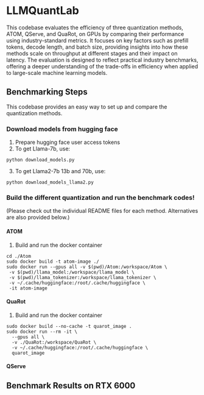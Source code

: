 # LLMQuantLab

This codebase evaluates the efficiency of three quantization methods, ATOM, QServe, and QuaRot, on GPUs by comparing their performance using industry-standard metrics. It focuses on key factors such as prefill tokens, decode length, and batch size, providing insights into how these methods scale on throughput at different stages and their impact on latency. The evaluation is designed to reflect practical industry benchmarks, offering a deeper understanding of the trade-offs in efficiency when applied to large-scale machine learning models.


## Benchmarking Steps
This codebase provides an easy way to set up and compare the quantization methods.
### Download models from hugging face
1. Prepare hugging face user access tokens
2. To get Llama-7b, use:
```shell
python download_models.py
```
3. To get Llama2-7b 13b and 70b, use:
```shell
python download_models_llama2.py
```

### Build the different quantization and run the benchmark codes! 
(Please check out the individual README files for each method. Alternatives are also provided below.)
#### ATOM 
1. Build and run the docker container
```shell
cd ./Atom
sudo docker build -t atom-image ./
sudo docker run --gpus all -v $(pwd)/Atom:/workspace/Atom \
 -v $(pwd)/llama_model:/workspace/llama_model \
 -v $(pwd)/llama_tokenizer:/workspace/llama_tokenizer \
 -v ~/.cache/huggingface:/root/.cache/huggingface \
 -it atom-image
```
#### QuaRot
1. Build and run the docker container
```shell
sudo docker build --no-cache -t quarot_image .
sudo docker run --rm -it \
  --gpus all \
  -v ./QuaRot:/workspace/QuaRot \
  -v ~/.cache/huggingface:/root/.cache/huggingface \
  quarot_image
```
#### QServe


## Benchmark Results on RTX 6000
